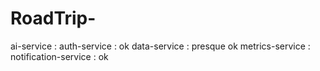 # RoadTrip-

ai-service :
auth-service : ok
data-service : presque ok
metrics-service :
notification-service : ok